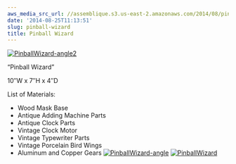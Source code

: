 ```yaml
---
aws_media_src_url: //assemblique.s3.us-east-2.amazonaws.com/2014/08/pinballwizard-angle2.jpg
date: '2014-08-25T11:13:51'
slug: pinball-wizard
title: Pinball Wizard
---
```


 [![PinballWizard-angle2](//assemblique.s3.us-east-2.amazonaws.com/2014/08/pinballwizard-angle2.jpg?w=602&h=962)](//assemblique.s3.us-east-2.amazonaws.com/2014/08/pinballwizard-angle2.jpg)

 “Pinball Wizard”

 10″W x 7″H x 4″D

 List of Materials:

  * Wood Mask Base
 * Antique Adding Machine Parts
 * Antique Clock Parts
 * Vintage Clock Motor
 * Vintage Typewriter Parts
 * Vintage Porcelain Bird Wings
 * Aluminum and Copper Gears
  [![PinballWizard-angle](//assemblique.s3.us-east-2.amazonaws.com/2014/08/pinballwizard-angle.jpg?w=584&h=1024)](//assemblique.s3.us-east-2.amazonaws.com/2014/08/pinballwizard-angle.jpg) [![PinballWizard](//assemblique.s3.us-east-2.amazonaws.com/2014/08/pinballwizard.jpg?w=602&h=765)](//assemblique.s3.us-east-2.amazonaws.com/2014/08/pinballwizard.jpg)